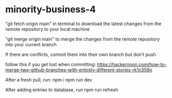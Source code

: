 # minority-business-4

"git fetch origin main" in terminal to download the latest changes from the remote repository to your local machine

"git merge origin main" to merge the changes from the remote repository into your current branch

If there are conflicts, commit them into their own branch but don't push


follow this if you get lost when committing: https://hackernoon.com/how-to-merge-two-github-branches-with-entirely-different-stories-rk1n356n

After a fresh pull, run:
npm i
npm run dev

After adding entries to database, run
npm run refresh